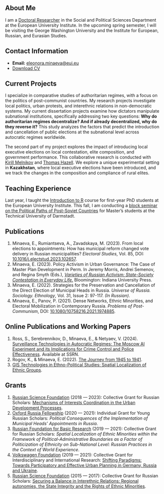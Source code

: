 ## About Me
I am a [Doctoral Researcher](https://www.eui.eu/people?id=eleonora-minaeva) in the Social and Political Sciences Department at the European University Institute. In the upcoming spring semester, I will be visiting the George Washington University and the Institute for European, Russian, and Eurasian Studies.

## Contact Information
- **Email:** [eleonora.minaeva@eui.eu](mailto:eleonora.minaeva@eui.eu)
- [Download CV](CV-2024.pdf)

## Current Projects
I specialize in comparative studies of authoritarian regimes, with a focus on the politics of post-communist countries. My research projects investigate local politics, urban protests, and interethnic relations in non-democratic systems. My current dissertation projects examine how dictators manipulate subnational institutions, specifically addressing two key questions: **Why do authoritarian regimes decentralize? And if already decentralized, why do they reverse it?** This study analyzes the factors that predict the introduction and cancellation of public elections at the subnational level across autocratic regimes worldwide.

The second part of my project explores the impact of introducing local executive elections on local contestation, elite composition, and government performance. This collaborative research is conducted with [Kirill Melnikov](https://www.eui.eu/people?id=kirill-melnikov) and [Thomas Hazell](https://www.politics.ox.ac.uk/person/thomas-hazell). We explore a unique experimental setting in **Kazakhstan**, where local executive elections have been introduced, and we track the changes in the composition and compliance of rural elites.

## Teaching Experience
Last year, I taught the [Introduction to R](https://github.com/eminaeva/IntroR) course for first-year PhD students at the European University Institute. This fall, I am conducting a [block seminar on the Political Paths of Post-Soviet Countries](https://www.tucan.tu-darmstadt.de/scripts/mgrqispi.dll?APPNAME=CampusNet&PRGNAME=COURSEDETAILS&ARGUMENTS=-N000000000000002,-N000036,-N0,-N390726302531940,-N390726302579941,-N0,-N0,-N0) for Master’s students at the Technical University of Darmstadt.

## Publications
1. Minaeva, E., Rumiantseva, A., Zavadskaya, M. (2023). From local elections to appointments: How has municipal reform changed vote delivery in Russian municipalities? *Electoral Studies*, Vol. 85, DOI: [10.1016/j.electstud.2023.102657](https://doi.org/10.1016/j.electstud.2023.102657).
2. Minaeva, E. (2023). Policy Activism in Urban Governance: The Case of Master Plan Development in Perm. In Jeremy Morris, Andrei Semenov, and Regina Smyth (Eds.), [*Varieties of Russian Activism: State-Society Contestation in Everyday Life*.](https://iupress.org/9780253065469/varieties-of-russian-activism/) Bloomington: Indiana University Press.
3. Minaeva, E. (2022). Strategies for the Preservation and Cancellation of the Direct Election of Municipal Heads in Russia. *Universe of Russia. Sociology. Ethnology*, Vol. 31, Issue 2: 97-117. *(In Russian)*.
4. Minaeva, E., Panov, P. (2021). Dense Networks, Ethnic Minorities, and Electoral Mobilization in Contemporary Russia. *Problems of Post-Communism*, DOI: [10.1080/10758216.2021.1974885](https://doi.org/10.1080/10758216.2021.1974885).

## Online Publications and Working Papers
1. Ross, S., Serebrennikov, D., Minaeva, E., & Netyaev, V. (2024). [Surveillance Technologies in Autocratic Regimes: The Moscow AI Experiment and its Implications for Crime Control and Police Effectiveness](https://papers.ssrn.com/sol3/papers.cfm?abstract_id=4789135). Available at SSRN.
2. Rogov, K., & Minaeva, E. (2022). [The Journey from 1945 to 1941](https://re-russia.net/en/analytics/023/).
3. [GIS Technologies in Ethno-Political Studies: Spatial Localization of Ethnic Groups](https://www.icelds.org/2018/03/02/gis-technologies-in-ethno-political-studies-spatial-localization-of-ethnic-groups/).

## Grants
1. [Russian Science Foundation](https://rscf.ru/en/) (2018 — 2023): Collective Grant for Russian Scholars: [Mechanisms of Interests Coordination in the Urban Development Processes](http://urbanconflictsrussia.ru/).
2. [Oxford Russia Fellowship](https://oxfordrussia.ru/about/whoweare/) (2020 — 2021): Individual Grant for Young Russian Scholars: *Political Consequences of the Implementation of Municipal Heads’ Appointments in Russia*.
3. [Russian Foundation for Basic Research](https://www.rfbr.ru/rffi/eng) (2019 — 2021): Collective Grant for Russian Scholars: *Spatial Localization of Ethnic Minorities within the Framework of Political-Administrative Boundaries as a Factor of Politicization of Ethnicity on Sub-National Level: Russian Practices in the Context of World Experience*.
4. [Volkswagen Foundation](https://www.volkswagenstiftung.de/en/funding) (2019 — 2021): Collective Grant for Interdisciplinary and International Research: [Shifting Paradigms: Towards Participatory and Effective Urban Planning in Germany, Russia and Ukraine](https://triparblog.wordpress.com/).
5. [Russian Science Foundation](https://rscf.ru/en/) (2015 — 2017): Collective Grant for Russian Scholars: [Securing a Balance in Interethnic Relations: Regional autonomies, the State Integrity and the Rights of Ethnic Minorities](http://identityworld.ru/index/atlas_era_eng/0-6).
